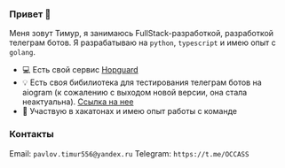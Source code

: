 ### Привет 👋

Меня зовут Тимур, я занимаюсь FullStack-разработкой, разработкой телеграм ботов. Я разрабатываю на `python`, `typescript` и имею опыт с `golang`.

- 💻 Есть свой сервис [Hopguard](https://t.me/hopguard_bot?start=utm_origin=github-utm_medium=welcomepage)
- 💡 Есть своя бибилиотека для тестирования телеграм ботов на aiogram (к сожалению с выходом новой версии, она стала неактуальна). [Ссылка на нее](https://github.com/OCCCAS/aiogram_tests)
- 🌱 Участвую в хакатонах и имею опыт работы с команде

### Контакты

Email: `pavlov.timur556@yandex.ru`
Telegram: `https://t.me/OCCASS`
